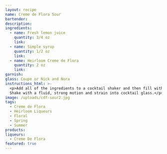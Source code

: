 ```yaml
---
layout: recipe
name: Creme de Flora Sour
bartender:
description:
ingredients:
  - name: Fresh lemon juice
    quantity: 3/4 oz
    link:
  - name: Simple syrup
    quantity: 1/2 oz
    link:
  - name: Heirloom Creme de Flora
    quantity: 2 oz
    link:
garnish:
glass: Coupe or Nick and Nora
instructions_html: >-
  <p>Add all of the ingredients to a cocktail shaker and then fill with ice.
  Shake with a fluid, strong motion and strain into cocktail glass.</p>
image: /uploads/cdf-sour2.jpg
tags:
  - Creme de Flora
  - Heirloom Liqueurs
  - Floral
  - Spring
  - Summer
products:
liqueurs:
  - Creme De Flora
featured: true
---
```


